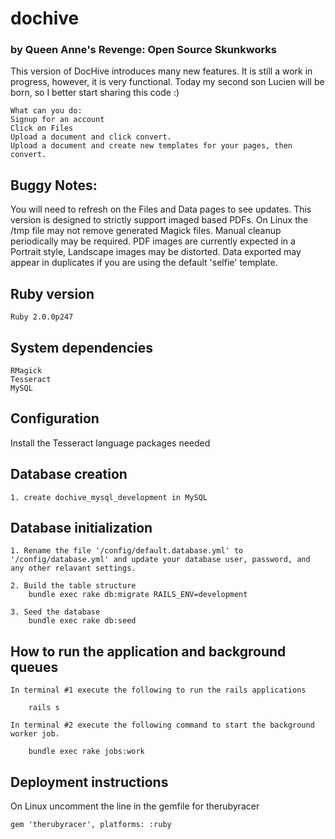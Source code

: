 # dochive 
### by Queen Anne's Revenge: Open Source Skunkworks

This version of DocHive introduces many new features. It is still a work in progress, however, it is very functional. Today my second son Lucien will be born, so I better start sharing this code :)

	What can you do:
	Signup for an account
	Click on Files
	Upload a document and click convert. 
	Upload a document and create new templates for your pages, then convert.


## Buggy Notes: 

You will need to refresh on the Files and Data pages to see updates.
This version is designed to strictly support imaged based PDFs. 
On Linux the /tmp file may not remove generated Magick files. Manual cleanup periodically may be required.
PDF images are currently expected in a Portrait style, Landscape images may be distorted.
Data exported may appear in duplicates if you are using the default 'selfie' template.

## Ruby version

	Ruby 2.0.0p247

## System dependencies

	RMagick
	Tesseract 
	MySQL

## Configuration

Install the Tesseract language packages needed 

## Database creation

	1. create dochive_mysql_development in MySQL

## Database initialization

	1. Rename the file '/config/default.database.yml' to '/config/database.yml' and update your database user, password, and any other relavant settings.

	2. Build the table structure
		bundle exec rake db:migrate RAILS_ENV=development

	3. Seed the database
		bundle exec rake db:seed

## How to run the application and background queues

	In terminal #1 execute the following to run the rails applications

		rails s 

	In terminal #2 execute the following command to start the background worker job. 

		bundle exec rake jobs:work

## Deployment instructions

On Linux uncomment the line in the gemfile for therubyracer

	gem 'therubyracer', platforms: :ruby



